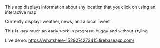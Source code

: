 This app displays information about any location that you click on using an interactive map

Currently displays weather, news, and a local Tweet

This is very much an early work in progress: buggy and without styling

Live demo: https://whatshere-1529274273415.firebaseapp.com/
